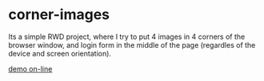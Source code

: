 # corner-images
Its a simple RWD project, where I try to put 4 images in 4 corners of the browser window, and login form in the middle of the page (regardles of the device and screen orientation).

[demo on-line](https://marcinostaszewski.github.io/corner-images/)
